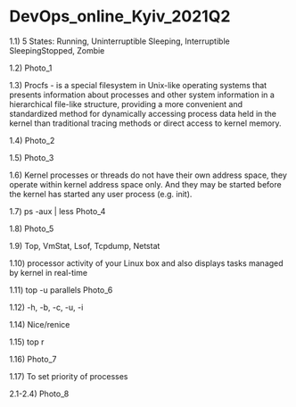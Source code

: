 # DevOps_online_Kyiv_2021Q2

1.1) 
5 States: Running, Uninterruptible Sleeping, Interruptible SleepingStopped, Zombie

1.2) 
Photo_1

1.3) 
Procfs - is a special filesystem in Unix-like operating systems that presents information about processes and other system information in a hierarchical file-like structure, providing a more convenient and standardized method for dynamically accessing process data held in the kernel than traditional tracing methods or direct access to kernel memory.

1.4)
Photo_2

1.5)
Photo_3

1.6)
Kernel processes or threads do not have their own address space, they operate within kernel address space only. And they may be started before the kernel has started any user process (e.g. init).

1.7)
ps -aux | less
Photo_4

1.8)
Photo_5

1.9)
Top, VmStat, Lsof, Tcpdump, Netstat

1.10)
processor activity of your Linux box and also displays tasks managed by kernel in real-time

1.11)
top -u parallels
Photo_6

1.12)
-h, -b, -c, -u, -i

1.14)
Nice/renice

1.15)
top r

1.16)
Photo_7

1.17)
To set priority of processes

2.1-2.4)
Photo_8
